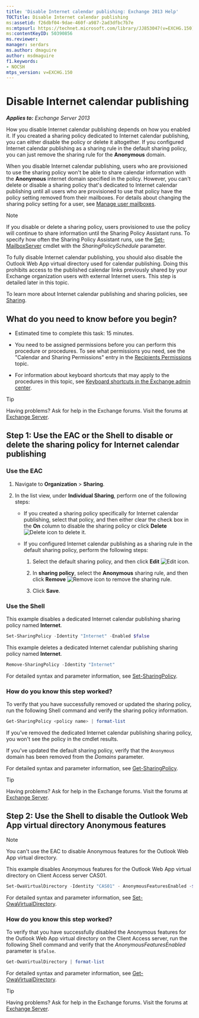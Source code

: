 ```yaml
---
title: 'Disable Internet calendar publishing: Exchange 2013 Help'
TOCTitle: Disable Internet calendar publishing
ms:assetid: f26dbf04-9dae-460f-a987-2ad3dfbc7b7e
ms:mtpsurl: https://technet.microsoft.com/library/JJ853047(v=EXCHG.150)
ms:contentKeyID: 50390856
ms.reviewer: 
manager: serdars
ms.author: dmaguire
author: msdmaguire
f1.keywords:
- NOCSH
mtps_version: v=EXCHG.150
---
```


# Disable Internet calendar publishing

_**Applies to:** Exchange Server 2013_

How you disable Internet calendar publishing depends on how you enabled it. If you created a sharing policy dedicated to Internet calendar publishing, you can either disable the policy or delete it altogether. If you configured Internet calendar publishing as a sharing rule in the default sharing policy, you can just remove the sharing rule for the **Anonymous** domain.

When you disable Internet calendar publishing, users who are provisioned to use the sharing policy won't be able to share calendar information with the **Anonymous** internet domain specified in the policy. However, you can't delete or disable a sharing policy that's dedicated to Internet calendar publishing until all users who are provisioned to use that policy have the policy setting removed from their mailboxes. For details about changing the sharing policy setting for a user, see [Manage user mailboxes](../ExchangeOnline/recipients-in-exchange-online/manage-user-mailboxes/manage-user-mailboxes.md).

> [!NOTE]
> If you disable or delete a sharing policy, users provisioned to use the policy will continue to share information until the Sharing Policy Assistant runs. To specify how often the Sharing Policy Assistant runs, use the <A href="/powershell/module/exchange/Set-MailboxServer">Set-MailboxServer</A> cmdlet with the <EM>SharingPolicySchedule</EM> parameter.

To fully disable Internet calendar publishing, you should also disable the Outlook Web App virtual directory used for calendar publishing. Doing this prohibits access to the published calendar links previously shared by your Exchange organization users with external Internet users. This step is detailed later in this topic.

To learn more about Internet calendar publishing and sharing policies, see [Sharing](sharing-exchange-2013-help.md).

## What do you need to know before you begin?

- Estimated time to complete this task: 15 minutes.

- You need to be assigned permissions before you can perform this procedure or procedures. To see what permissions you need, see the "Calendar and Sharing Permissions" entry in the [Recipients Permissions](recipients-permissions-exchange-2013-help.md) topic.

- For information about keyboard shortcuts that may apply to the procedures in this topic, see [Keyboard shortcuts in the Exchange admin center](keyboard-shortcuts-in-the-exchange-admin-center-2013-help.md).

> [!TIP]
> Having problems? Ask for help in the Exchange forums. Visit the forums at [Exchange Server](https://social.technet.microsoft.com/forums/office/home?category=exchangeserver).

## Step 1: Use the EAC or the Shell to disable or delete the sharing policy for Internet calendar publishing

### Use the EAC

1. Navigate to **Organization** \> **Sharing**.

2. In the list view, under **Individual Sharing**, perform one of the following steps:

   - If you created a sharing policy specifically for Internet calendar publishing, select that policy, and then either clear the check box in the **On** column to disable the sharing policy or click **Delete** ![Delete icon](images/Dd298078.14f639f6-61e8-4418-bbfb-0db14de9d2f5(EXCHG.150).gif "Delete icon") to delete it.

   - If you configured Internet calendar publishing as a sharing rule in the default sharing policy, perform the following steps:

     1. Select the default sharing policy, and then click **Edit** ![Edit icon](images/JJ218640.6f53ccb2-1f13-4c02-bea0-30690e6ea71d(EXCHG.150).gif "Edit icon").

     2. In **sharing policy**, select the **Anonymous** sharing rule, and then click **Remove** ![Remove icon](images/Dd362328.479b6ced-8d64-4277-a725-f17fea202b28(EXCHG.150).gif "Remove icon") to remove the sharing rule.

     3. Click **Save**.

### Use the Shell

This example disables a dedicated Internet calendar publishing sharing policy named **Internet**.

```powershell
Set-SharingPolicy -Identity "Internet" -Enabled $false
```

This example deletes a dedicated Internet calendar publishing sharing policy named **Internet**.

```powershell
Remove-SharingPolicy -Identity "Internet"
```

For detailed syntax and parameter information, see [Set-SharingPolicy](/powershell/module/exchange/Set-SharingPolicy).

### How do you know this step worked?

To verify that you have successfully removed or updated the sharing policy, run the following Shell command and verify the sharing policy information.

```powershell
Get-SharingPolicy <policy name> | format-list
```

If you've removed the dedicated Internet calendar publishing sharing policy, you won't see the policy in the cmdlet results.

If you've updated the default sharing policy, verify that the `Anonymous` domain has been removed from the *Domains* parameter.

For detailed syntax and parameter information, see [Get-SharingPolicy](/powershell/module/exchange/Get-SharingPolicy).

> [!TIP]
> Having problems? Ask for help in the Exchange forums. Visit the forums at [Exchange Server](https://social.technet.microsoft.com/forums/office/home?category=exchangeserver).

## Step 2: Use the Shell to disable the Outlook Web App virtual directory Anonymous features

> [!NOTE]
> You can't use the EAC to disable Anonymous features for the Outlook Web App virtual directory.

This example disables Anonymous features for the Outlook Web App virtual directory on Client Access server CAS01.

```powershell
Set-OwaVirtualDirectory -Identity "CAS01" - AnonymousFeaturesEnabled -$false
```

For detailed syntax and parameter information, see [Set-OwaVirtualDirectory](/powershell/module/exchange/Set-OwaVirtualDirectory).

### How do you know this step worked?

To verify that you have successfully disabled the Anonymous features for the Outlook Web App virtual directory on the Client Access server, run the following Shell command and verify that the *AnonymousFeaturesEnabled* parameter is `$false`.

```powershell
Get-OwaVirtualDirectory | format-list
```

For detailed syntax and parameter information, see [Get-OwaVirtualDirectory](/powershell/module/exchange/Get-OwaVirtualDirectory).

> [!TIP]
> Having problems? Ask for help in the Exchange forums. Visit the forums at [Exchange Server](https://social.technet.microsoft.com/forums/office/home?category=exchangeserver).